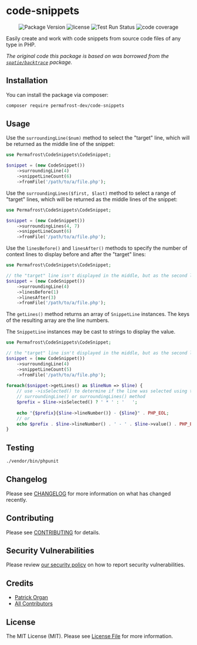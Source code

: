 # code-snippets

<p align="center">
    <img src="https://img.shields.io/github/v/release/permafrost-dev/code-snippets.svg?sort=semver&logo=github" alt="Package Version">
    <img src="https://img.shields.io/github/license/permafrost-dev/code-snippets.svg?logo=opensourceinitiative&" alt="license">
    <img src="https://github.com/permafrost-dev/code-snippets/actions/workflows/run-tests.yml/badge.svg?branch=main" alt="Test Run Status">
    <img src="https://codecov.io/gh/permafrost-dev/code-snippets/branch/main/graph/badge.svg" alt="code coverage">
</p>

Easily create and work with code snippets from source code files of any type in PHP.

_The original code this package is based on was borrowed from the [`spatie/backtrace`](https://github.com/spatie/backtrace) package._

## Installation

You can install the package via composer:

```bash
composer require permafrost-dev/code-snippets
```

## Usage

Use the `surroundingLine($num)` method to select the "target" line, which will be returned as the middle line of the snippet:

```php
use Permafrost\CodeSnippets\CodeSnippet;

$snippet = (new CodeSnippet())
    ->surroundingLine(4)
    ->snippetLineCount(6)
    ->fromFile('/path/to/a/file.php');
```

Use the `surroundingLines($first, $last)` method to select a range of "target" lines, which will be returned as the middle lines of the snippet:

```php
use Permafrost\CodeSnippets\CodeSnippet;

$snippet = (new CodeSnippet())
    ->surroundingLines(4, 7)
    ->snippetLineCount(6)
    ->fromFile('/path/to/a/file.php');
```

Use the `linesBefore()` and `linesAfter()` methods to specify the number of context lines to display before and after the "target" lines:

```php
use Permafrost\CodeSnippets\CodeSnippet;

// the "target" line isn't displayed in the middle, but as the second line
$snippet = (new CodeSnippet())
    ->surroundingLine(4)
    ->linesBefore(1)
    ->linesAfter(3)
    ->fromFile('/path/to/a/file.php');
```

The `getLines()` method returns an array of `SnippetLine` instances.  The keys of the resulting array are the line numbers.

The `SnippetLine` instances may be cast to strings to display the value.

```php
use Permafrost\CodeSnippets\CodeSnippet;

// the "target" line isn't displayed in the middle, but as the second line
$snippet = (new CodeSnippet())
    ->surroundingLine(4)
    ->snippetLineCount(5)
    ->fromFile('/path/to/a/file.php');
    
foreach($snippet->getLines() as $lineNum => $line) {
    // use ->isSelected() to determine if the line was selected using the
    // surroundingLine() or surroundingLines() method
    $prefix = $line->isSelected() ? ' * ' : '   ';
    
    echo "{$prefix}{$line->lineNumber()} - {$line}" . PHP_EOL;
    // or
    echo $prefix . $line->lineNumber() . ' - ' . $line->value() . PHP_EOL;
}
```

## Testing

```bash
./vendor/bin/phpunit
```

## Changelog

Please see [CHANGELOG](CHANGELOG.md) for more information on what has changed recently.

## Contributing

Please see [CONTRIBUTING](.github/CONTRIBUTING.md) for details.

## Security Vulnerabilities

Please review [our security policy](../../security/policy) on how to report security vulnerabilities.

## Credits

- [Patrick Organ](https://github.com/patinthehat)
- [All Contributors](../../contributors)

## License

The MIT License (MIT). Please see [License File](LICENSE.md) for more information.
